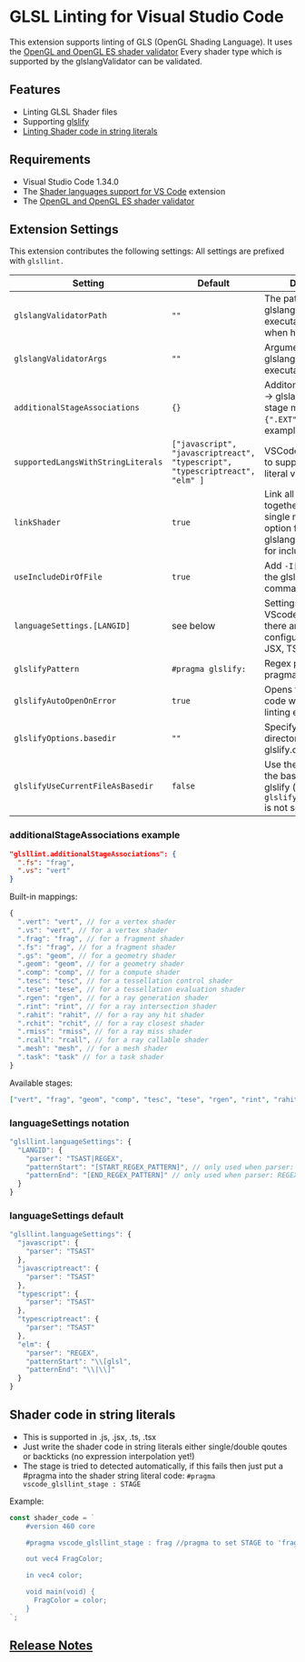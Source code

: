 # GLSL Linting for Visual Studio Code

This extension supports linting of GLS (OpenGL Shading Language).
It uses the [OpenGL and OpenGL ES shader validator](https://github.com/KhronosGroup/glslang)
Every shader type which is supported by the glslangValidator can be validated.

## Features

- Linting GLSL Shader files
- Supporting [glslify](https://github.com/glslify/glslify)
- [Linting Shader code in string literals](#shader-code-in-string-literals)

## Requirements

- Visual Studio Code 1.34.0
- The [Shader languages support for VS Code](https://marketplace.visualstudio.com/items?itemName=slevesque.shader) extension
- The [OpenGL and OpenGL ES shader validator](https://github.com/KhronosGroup/glslang)

## Extension Settings

This extension contributes the following settings:
All settings are prefixed with `glsllint.`

| Setting                            | Default                                                                      | Description                                                                                                  |
| ---------------------------------- | ---------------------------------------------------------------------------- | ------------------------------------------------------------------------------------------------------------ |
| `glslangValidatorPath`             | `""`                                                                         | The path to the glslangValidator executable, let it empty when have it in \$PATH                             |
| `glslangValidatorArgs`             | `""`                                                                         | Arguments for the glslangValidator executable                                                                |
| `additionalStageAssociations`      | `{}`                                                                         | Additonal file extension -> glslangValidator stage mapping. Format: `{".EXT": "STAGEID"}`, example see below |
| `supportedLangsWithStringLiterals` | `["javascript", "javascriptreact", "typescript", "typescriptreact", "elm" ]` | VSCode language id's to support for string literal validation                                                |
| `linkShader`                       | `true`                                                                       | Link all input files together to form a single module ('-l' option for glslangValidator, used for includes)  |
| `useIncludeDirOfFile`              | `true`                                                                       | Add `-I[DIR_OF_FILE]` to the glslangValidator command                                                        |
| `languageSettings.[LANGID]`        | see below                                                                    | Settings per language VScode language ID, there are built in configurations for JS, JSX, TS, TSX and ELM.    |
| `glslifyPattern`                   | `#pragma glslify:`                                                           | Regex pattern for glslify pragma                                                                             |
| `glslifyAutoOpenOnError`           | `true`                                                                       | Opens the glslified code when there is a linting error                                                       |
| `glslifyOptions.basedir`           | `""`                                                                         | Specify the base directory for glslify.compile()                                                             |
| `glslifyUseCurrentFileAsBasedir`   | `false`                                                                      | Use the current file as the base directory for glslify (only if `glslifyOptions.basedir` is not set)         |

### additionalStageAssociations example

```json
"glsllint.additionalStageAssociations": {
  ".fs": "frag",
  ".vs": "vert"
}
```

Built-in mappings:

```javascript
{
  ".vert": "vert", // for a vertex shader
  ".vs": "vert", // for a vertex shader
  ".frag": "frag", // for a fragment shader
  ".fs": "frag", // for a fragment shader
  ".gs": "geom", // for a geometry shader
  ".geom": "geom", // for a geometry shader
  ".comp": "comp", // for a compute shader
  ".tesc": "tesc", // for a tessellation control shader
  ".tese": "tese", // for a tessellation evaluation shader
  ".rgen": "rgen", // for a ray generation shader
  ".rint": "rint", // for a ray intersection shader
  ".rahit": "rahit", // for a ray any hit shader
  ".rchit": "rchit", // for a ray closest shader
  ".rmiss": "rmiss", // for a ray miss shader
  ".rcall": "rcall", // for a ray callable shader
  ".mesh": "mesh", // for a mesh shader
  ".task": "task" // for a task shader
}
```

Available stages:

```json
["vert", "frag", "geom", "comp", "tesc", "tese", "rgen", "rint", "rahit", "rchit", "rmiss", "rcall", "mesh", "task"]
```

### languageSettings notation

```javascript
"glsllint.languageSettings": {
  "LANGID": {
    "parser": "TSAST|REGEX",
    "patternStart": "[START_REGEX_PATTERN]", // only used when parser: REGEX
    "patternEnd": "[END_REGEX_PATTERN]" // only used when parser: REGEX
  }
}
```

### languageSettings default

```javascript
"glsllint.languageSettings": {
  "javascript": {
    "parser": "TSAST"
  },
  "javascriptreact": {
    "parser": "TSAST"
  },
  "typescript": {
    "parser": "TSAST"
  },
  "typescriptreact": {
    "parser": "TSAST"
  },
  "elm": {
    "parser": "REGEX",
    "patternStart": "\\[glsl",
    "patternEnd": "\\|\\]"
  }
}
```

## Shader code in string literals

- This is supported in .js, .jsx, .ts, .tsx
- Just write the shader code in string literals either single/double qoutes or backticks (no expression interpolation yet!)
- The stage is tried to detected automatically, if this fails then just put a #pragma into the shader string literal code: `#pragma vscode_glsllint_stage : STAGE`

Example:

```javascript
const shader_code = `
    #version 460 core

    #pragma vscode_glsllint_stage : frag //pragma to set STAGE to 'frag'

    out vec4 FragColor;

    in vec4 color;

    void main(void) {
      FragColor = color;
    }
`;
```

## [Release Notes](CHANGELOG.md)
